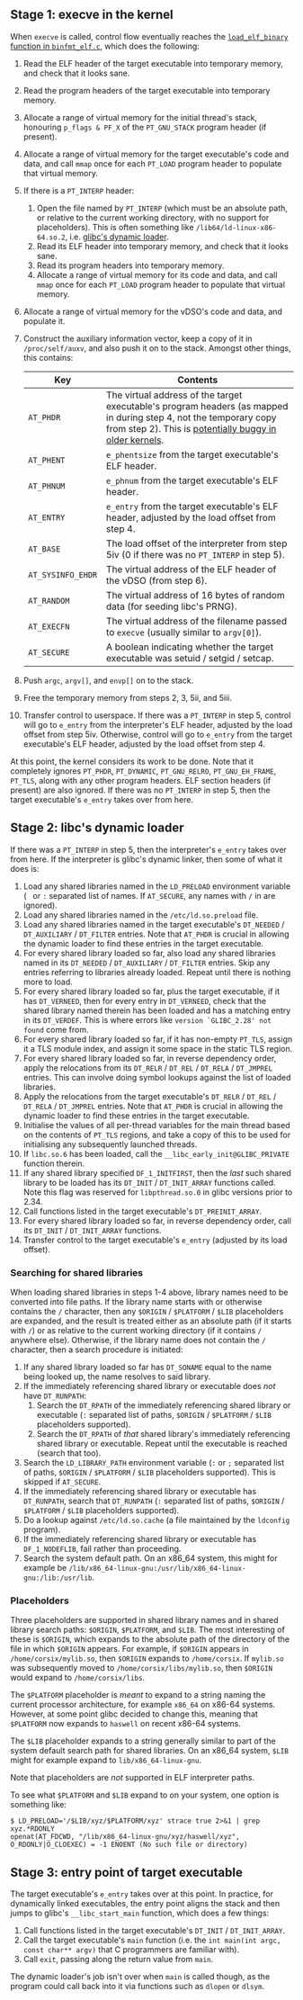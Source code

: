## Stage 1: execve in the kernel

When `execve` is called, control flow eventually reaches the [`load_elf_binary` function in `binfmt_elf.c`](https://github.com/torvalds/linux/blob/8d025e2092e29bfd13e56c78e22af25fac83c8ec/fs/binfmt_elf.c#L819), which does the following:
1. Read the ELF header of the target executable into temporary memory, and check that it looks sane.
2. Read the program headers of the target executable into temporary memory.
3. Allocate a range of virtual memory for the initial thread's stack, honouring `p_flags & PF_X` of the `PT_GNU_STACK` program header (if present).
4. Allocate a range of virtual memory for the target executable's code and data, and call `mmap` once for each `PT_LOAD` program header to populate that virtual memory.
5. If there is a `PT_INTERP` header:
    1. Open the file named by `PT_INTERP` (which must be an absolute path, or relative to the current working directory, with no support for placeholders). This is often something like `/lib64/ld-linux-x86-64.so.2`, i.e. [glibc's dynamic loader](What_is_glibc.md).
    2. Read its ELF header into temporary memory, and check that it looks sane.
    3. Read its program headers into temporary memory.
    4. Allocate a range of virtual memory for its code and data, and call `mmap` once for each `PT_LOAD` program header to populate that virtual memory.
6. Allocate a range of virtual memory for the vDSO's code and data, and populate it.
7. Construct the auxiliary information vector, keep a copy of it in `/proc/self/auxv`, and also push it on to the stack. Amongst other things, this contains:
   
   | Key | Contents |
   | --- | -------- |
   | `AT_PHDR` | The virtual address of the target executable's program headers (as mapped in during step 4, not the temporary copy from step 2). This is [potentially buggy in older kernels](Kernel_AT_PHDR_bug.md). |
   | `AT_PHENT` | `e_phentsize` from the target executable's ELF header. |
   | `AT_PHNUM` | `e_phnum` from the target executable's ELF header. |
   | `AT_ENTRY` | `e_entry` from the target executable's ELF header, adjusted by the load offset from step 4. |
   | `AT_BASE` | The load offset of the interpreter from step 5iv (0 if there was no `PT_INTERP` in step 5). |
   | `AT_SYSINFO_EHDR` | The virtual address of the ELF header of the vDSO (from step 6). |
   | `AT_RANDOM` | The virtual address of 16 bytes of random data (for seeding libc's PRNG). |
   | `AT_EXECFN` | The virtual address of the filename passed to `execve` (usually similar to `argv[0]`). |
   | `AT_SECURE` | A boolean indicating whether the target executable was setuid / setgid / setcap. |

8. Push `argc`, `argv[]`, and `envp[]` on to the stack.
9. Free the temporary memory from steps 2, 3, 5ii, and 5iii.
10. Transfer control to userspace. If there was a `PT_INTERP` in step 5, control will go to `e_entry` from the interpreter's ELF header, adjusted by the load offset from step 5iv. Otherwise, control will go to `e_entry` from the target executable's ELF header, adjusted by the load offset from step 4.

At this point, the kernel considers its work to be done. Note that it completely ignores `PT_PHDR`, `PT_DYNAMIC`, `PT_GNU_RELRO`, `PT_GNU_EH_FRAME`, `PT_TLS`, along with any other program headers. ELF section headers (if present) are also ignored. If there was no `PT_INTERP` in step 5, then the target executable's `e_entry` takes over from here.

## Stage 2: libc's dynamic loader

If there was a `PT_INTERP` in step 5, then the interpreter's `e_entry` takes over from here. If the interpreter is glibc's dynamic linker, then some of what it does is:
1. Load any shared libraries named in the `LD_PRELOAD` environment variable (` ` or `:` separated list of names. If `AT_SECURE`, any names with `/` in are ignored).
2. Load any shared libraries named in the `/etc/ld.so.preload` file.
3. Load any shared libraries named in the target executable's `DT_NEEDED` / `DT_AUXILIARY` / `DT_FILTER` entries. Note that `AT_PHDR` is crucial in allowing the dynamic loader to find these entries in the target executable.
4. For every shared library loaded so far, also load any shared libraries named in its `DT_NEEDED` / `DT_AUXILIARY` / `DT_FILTER` entries. Skip any entries referring to libraries already loaded. Repeat until there is nothing more to load.
5. For every shared library loaded so far, plus the target executable, if it has `DT_VERNEED`, then for every entry in `DT_VERNEED`, check that the shared library named therein has been loaded and has a matching entry in its `DT_VERDEF`. This is where errors like ``version `GLIBC_2.28' not found`` come from.
6. For every shared library loaded so far, if it has non-empty `PT_TLS`, assign it a TLS module index, and assign it some space in the static TLS region.
7. For every shared library loaded so far, in reverse dependency order, apply the relocations from its `DT_RELR` / `DT_REL` / `DT_RELA` / `DT_JMPREL` entries. This can involve doing symbol lookups against the list of loaded libraries.
8. Apply the relocations from the target executable's `DT_RELR` / `DT_REL` / `DT_RELA` / `DT_JMPREL` entries. Note that `AT_PHDR` is crucial in allowing the dynamic loader to find these entries in the target executable.
9. Initialise the values of all per-thread variables for the main thread based on the contents of `PT_TLS` regions, and take a copy of this to be used for initialising any subsequently launched threads.
10. If `libc.so.6` has been loaded, call the `__libc_early_init@GLIBC_PRIVATE` function therein.
11. If any shared library specified `DF_1_INITFIRST`, then the _last_ such shared library to be loaded has its `DT_INIT` / `DT_INIT_ARRAY` functions called. Note this flag was reserved for `libpthread.so.0` in glibc versions prior to 2.34.
12. Call functions listed in the target executable's `DT_PREINIT_ARRAY`.
13. For every shared library loaded so far, in reverse dependency order, call its `DT_INIT` / `DT_INIT_ARRAY` functions.
14. Transfer control to the target executable's `e_entry` (adjusted by its load offset).

### Searching for shared libraries

When loading shared libraries in steps 1-4 above, library names need to be converted into file paths. If the library name starts with or otherwise contains the `/` character, then any `$ORIGIN` / `$PLATFORM` / `$LIB` placeholders are expanded, and the result is treated either as an absolute path (if it starts with `/`) or as relative to the current working directory (if it contains `/` anywhere else). Otherwise, if the library name does not contain the `/` character, then a search procedure is initiated:
1. If any shared library loaded so far has `DT_SONAME` equal to the name being looked up, the name resolves to said library.
2. If the immediately referencing shared library or executable does _not_ have `DT_RUNPATH`:
    1. Search the `DT_RPATH` of the immediately referencing shared library or executable (`:` separated list of paths, `$ORIGIN` / `$PLATFORM` / `$LIB` placeholders supported).
    2. Search the `DT_RPATH` of _that_ shared library's immediately referencing shared library or executable. Repeat until the executable is reached (search that too).
3. Search the `LD_LIBRARY_PATH` environment variable (`:` or `;` separated list of paths, `$ORIGIN` / `$PLATFORM` / `$LIB` placeholders supported). This is skipped if `AT_SECURE`.
4. If the immediately referencing shared library or executable has `DT_RUNPATH`, search that `DT_RUNPATH` (`:` separated list of paths, `$ORIGIN` / `$PLATFORM` / `$LIB` placeholders supported).
5. Do a lookup against `/etc/ld.so.cache` (a file maintained by the `ldconfig` program).
6. If the immediately referencing shared library or executable has `DF_1_NODEFLIB`, fail rather than proceeding.
7. Search the system default path. On an x86_64 system, this might for example be `/lib/x86_64-linux-gnu:/usr/lib/x86_64-linux-gnu:/lib:/usr/lib`.

### Placeholders

Three placeholders are supported in shared library names and in shared library search paths: `$ORIGIN`, `$PLATFORM`, and `$LIB`. The most interesting of these is `$ORIGIN`, which expands to the absolute path of the directory of the file in which `$ORIGIN` appears. For example, if `$ORIGIN` appears in `/home/corsix/mylib.so`, then `$ORIGIN` expands to `/home/corsix`. If `mylib.so` was subsequently moved to `/home/corsix/libs/mylib.so`, then `$ORIGIN` would expand to `/home/corsix/libs`.

The `$PLATFORM` placeholder is _meant_ to expand to a string naming the current processor architecture, for example `x86_64` on x86-64 systems. However, at some point glibc decided to change this, meaning that `$PLATFORM` now expands to `haswell` on recent x86-64 systems.

The `$LIB` placeholder expands to a string generally similar to part of the system default search path for shared libraries. On an x86_64 system, `$LIB` might for example expand to `lib/x86_64-linux-gnu`.

Note that placeholders are _not_ supported in ELF interpreter paths.

To see what `$PLATFORM` and `$LIB` expand to on your system, one option is something like:
```
$ LD_PRELOAD='/$LIB/xyz/$PLATFORM/xyz' strace true 2>&1 | grep xyz.*RDONLY
openat(AT_FDCWD, "/lib/x86_64-linux-gnu/xyz/haswell/xyz", O_RDONLY|O_CLOEXEC) = -1 ENOENT (No such file or directory)
```

## Stage 3: entry point of target executable

The target executable's `e_entry` takes over at this point. In practice, for dynamically linked executables, the entry point aligns the stack and then jumps to glibc's `__libc_start_main` function, which does a few things:

1. Call functions listed in the target executable's `DT_INIT` / `DT_INIT_ARRAY`.
2. Call the target executable's `main` function (i.e. the `int main(int argc, const char** argv)` that C programmers are familiar with).
3. Call `exit`, passing along the return value from `main`.

The dynamic loader's job isn't over when `main` is called though, as the program could call back into it via functions such as `dlopen` or `dlsym`.
